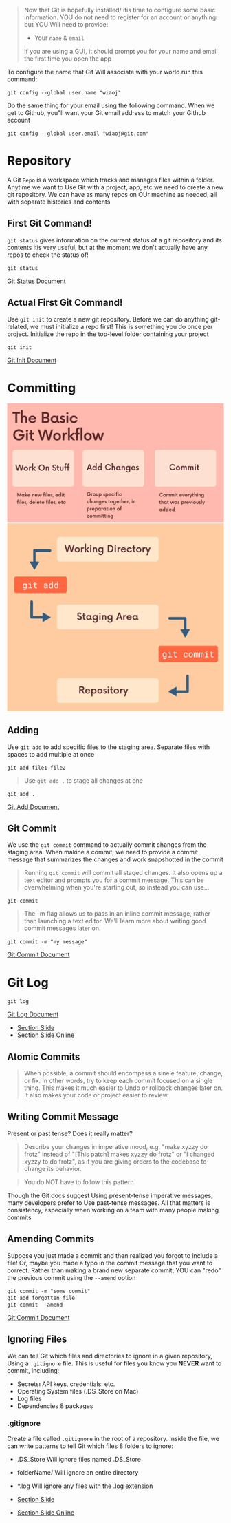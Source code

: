 > Now that Git is hopefully installed/ itis time to configure
some basic information. YOU do not need to register for
an account or anythingı but YOU Will need to provide:<br>
>
> - Your `name` & `email` <br>
> 
> if you are using a GUI, it should prompt you for your
name and email the first time you open the app

To configure the name that Git Will
associate with your world run this command:

```properties
git config --global user.name "wiaoj"
```

Do the same thing for your email using the following
command. When we get to Github, you"ll want your
Git email address to match your Github account

```properties
git config --global user.email "wiaoj@git.com"
```

# Repository

A Git `Repo` is a workspace which tracks and
manages files within a folder.
Anytime we want to Use Git with a project, app,
etc we need to create a new git repository. We
can have as many repos on OUr machine as
needed, all with separate histories and contents

## First Git Command!

`git status` gives information on the current
status of a git repository and its contents
itis very useful, but at the moment we don't
actually have any repos to check the status of!

```properties
git status
```

[Git Status Document](https://git-scm.com/docs/git-status)

## Actual First Git Command!

Use `git init` to create a new git repository.
Before we can do anything git-related, we
must initialize a repo first!
This is something you do once per project.
Initialize the repo in the top-level folder
containing your project

```properties
git init
```

[Git Init Document](https://git-scm.com/docs/git-init)

# Committing 

![workflow-image](./images/git-workflow.png)
![workflow-image2](./images/git-workflow-2.png)

## Adding

Use `git add` to add specific files to the staging
area. Separate files with spaces to add
multiple at once

```properties
git add file1 file2
```

> Use `git add .` to stage all changes at one

```properties
git add .
```

[Git Add Document](https://git-scm.com/docs/git-add)

## Git Commit

We use the `git commit` command to actually
commit changes from the staging area.
When makine a commit, we need to provide a
commit message that summarizes the changes
and work snapshotted in the commit

> Running `git commit` will commit all staged
changes. It also opens up a text editor and
prompts you for a commit message.
This can be overwhelming when you're starting
out, so instead you can use...

```properties
git commit
```

> The -m flag allows us to pass in an inline
commit message, rather than launching a text
editor.
We'll learn more about writing good commit
messages later on.

```properties
git commit -m "my message"
```

[Git Commit Document](https://git-scm.com/docs/git-commit)

# Git Log

```properties
git log
```

[Git Log Document](https://git-scm.com/docs/git-log)

- [Section Slide](./slides/Git+&+Github_+Basics.pdf) 
- [Section Slide Online](https://www.canva.com/design/DAEPH_Lq4Wk/wGpxJyUvCHfQT3jeXcs-Ww/view?utm_content=DAEPH_Lq4Wk&utm_campaign=designshare&utm_medium=link&utm_source=viewer)

## Atomic Commits
> When possible, a commit should encompass a
sinele feature, change, or fix. In other words, try
to keep each commit focused on a single thing.
This makes it much easier to Undo or rollback
changes later on. It also makes your code or
project easier to review.

## Writing Commit Message

Present or past tense? Does it really matter?

> Describe your changes in imperative mood, e.g.
"make xyzzy do frotz" instead of "[This patch]
makes xyzzy do frotz" or "I changed xyzzy to do
frotz", as if you are giving orders to the
codebase to change its behavior.

> You do NOT have to follow this pattern

Though the Git docs suggest Using present-tense
imperative messages, many developers prefer to
Use past-tense messages. All that matters is
consistency, especially when working on a team
with many people making commits

## Amending Commits

Suppose you just made a commit and then realized
you forgot to include a file! Or, maybe you made a
typo in the commit message that you want to
correct.
Rather than making a brand new separate commit,
YOU can "redo" the previous commit using
the `--amend` option

```properties
git commit -m "some commit"
git add forgotten_file
git commit --amend
```

[Git Commit Document](https://git-scm.com/docs/git-commit)

## Ignoring Files

We can tell Git which files and directories to
ignore in a given repository, Using a `.gitignore` file.
This is useful for files you know you **NEVER** want to
commit, including:

- Secretsı API keys, credentialsı etc.
- Operating System files (.DS_Store on Mac)
- Log files
- Dependencies 8 packages


### .gitignore
Create a file called `.gitignore` in the root of a
repository. Inside the file, we can write patterns to
tell Git which files 8 folders to ignore:
- .DS_Store Will ignore files named .DS_Store
- folderName/ Will ignore an entire directory
- *.log Will ignore any files with the .log extension

- [Section Slide](./slides/Git+&+Github_+Committing+In+Detail.pdf) 
- [Section Slide Online](https://www.canva.com/design/DAEXMibkysc/uO4KEygGGLG13bkHSnzbgQ/view)